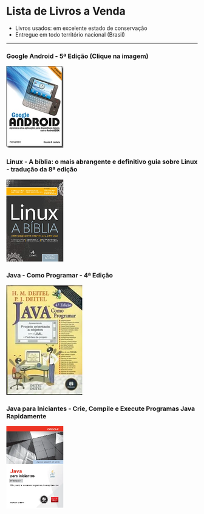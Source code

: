 # Lista de Livros a Venda 
 - Livros usados: em excelente estado de conservação
 - Entregue em todo território nacional (Brasil)
 
 <hr>
   
   ### Google Android - 5ª Edição (Clique na imagem)
   
  [![Google Android - 5ª Edição](https://github.com/tigoCaval/images/blob/main/web/google_android_5_edi%C3%A7%C3%A3o.png)](https://produto.mercadolivre.com.br/MLB-2036668665-livro-google-android-5-edico-_JM)

  ### Linux - A bíblia: o mais abrangente e definitivo guia sobre Linux - tradução da 8ª edição
  
  [![paypal](https://github.com/tigoCaval/images/blob/main/web/linux_a_biblia_8_edicao.png)](https://produto.mercadolivre.com.br/MLB-2696379134-livro-linux-a-biblia-_JM)
  
  ### Java - Como Programar - 4ª Edição 
  
  [![paypal](https://github.com/tigoCaval/images/blob/main/web/java_como_programar_4_edicao.png)](https://produto.mercadolivre.com.br/MLB-2038111600-livro-java-como-programar-4-edico-_JM)
  
   ### Java para Iniciantes - Crie, Compile e Execute Programas Java Rapidamente
  
  [![paypal](https://github.com/tigoCaval/images/blob/main/web/java_para_iniciantes.png)](https://www.parceiromagalu.com.br/magazinesevenfeirao/livro-java-para-iniciantes/p/fdab9he446/LI/LGTA/?utm_source=sevenfeirao&utm_medium=livro-java-para-iniciantes&utm_campaign=copy-paste&utm_content=copy-paste-share)
 
